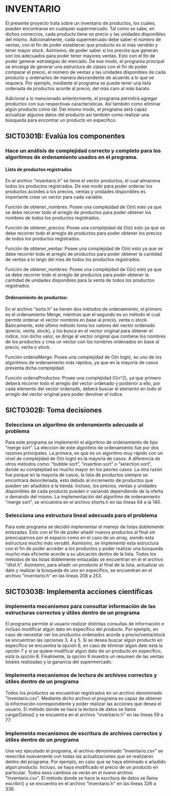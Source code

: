 # INVENTARIO
El presente proyecto trata sobre un inventario de productos, los cuales, pueden encontrarse en cualquier supermercado. Tal como se sabe, en dichos comercios, cada producto tiene un precio y las unidades disponibles del mismo. Adicionalmente, cada supermercado debe saber el número de ventas, con el fin de poder establecer que producto es el más vendido y tener mayor stock. Asimismo, de poder saber si los precios que generan son los adecuados para poder tener mayores ventas. Esto con el fin de poder generar estrategias de mercado. De ese modo, el programa principal se encarga de generar una estructura de clases con el fin de poder comparar el precio, el número de ventas y las unidades disponibles de cada producto y ordenarlos de manera descendente de acuerdo a lo que se requiera. Por ejemplo, mediante el programa se puede tener una lista ordenada de productos acorde al precio, del más caro al más barato.   

Adicional a lo mencionado anteriormente, el programa permitirá agregar productos con sus respectivas características. Así también como eliminar algún producto como tal. Del mismo modo, el programa será capaz actualizar algunos datos del producto así también como realizar una búsqueda para encontrar un producto en específico.  

## SICT0301B: Evalúa los componentes
### Hace un análisis de complejidad correcto y completo para los algoritmos de ordenamiento usados en el programa.
#### Lista de productos registrados
En el archivo “inventario.h” se tiene el vector productos, el cual almacena todos los productos registrados. De ese modo para poder ordenar los productos acordes a los precios, ventas y unidades disponibles es importante crear un vector para cada variable. 

Función de obtener_nombres: Posee una complejidad de O(n) esto ya que se debe recorrer todo el arreglo de productos para poder obtener los nombres de todos los productos registrados.  

Función de obtener_precios: Posee una complejidad de O(n) esto ya que se debe recorrer todo el arreglo de productos para poder obtener los precios de todos los productos registrados.  

Función de obtener_ventas: Posee una complejidad de O(n) esto ya que se debe recorrer todo el arreglo de productos para poder obtener la cantidad de ventas a lo largo del mes de todos los productos registrados.  

Función de obtener_nombres: Posee una complejidad de O(n) esto ya que se debe recorrer todo el arreglo de productos para poder obtener la cantidad de unidades disponibles para la venta de todos los productos registrados.  

#### Ordenamiento de productos: 
En el archivo “sorts.h” se tienen dos métodos de ordenamiento, el primero es el ordenamiento Merge, mientras que el segundo es un método el cual permite ordenar el vector nombres en base al precio, venta o stock. Básicamente, este último método toma los valores del vector ordenado (precio, venta, stock), y los busca en el vector original para obtener el índice, con dicho valor, se dirige al vector original que contiene los nombres de los productos y crea un vector con los nombres ordenados en base al precio, venta o stock. 

Función ordenaMerge: Posee una complejidad de O(n logn), es uno de los algoritmos de ordenamiento más rápidos, ya que en la mayoría de casos presenta dicha complejidad. 

Función ordenaProductos: Posee una complejidad O(n^2), ya que primero deberá recorrer todo el arreglo del vector ordenado y posterior a ello, por cada elemento del vector ordenado, deberá buscar el elemento en todo el arreglo del vector original para poder devolver el índice. 



## SICT0302B: Toma decisiones
### Selecciona un algoritmo de ordenamiento adecuado al problema
Para este programa se implementó el algoritmo de ordenamiento de tipo “merge sort”. La elección de este algoritmo de ordenamiento fue por dos razones principales. La primera, es que es un algoritmo muy rápido con un nivel de complejidad de O(n logn) es la mayoría de casos. A diferencia de otros métodos como: “bubble sort”, “insertion sort” o “selection sort”, donde su complejidad es mucho mayor en los peores casos. La otra razón fue porque en la mayoría de casos, la lista de productos siempre se encontrará desordenada, esto debido al incremento de productos que pueden ser añadidos a la tienda. Incluso, los precios, ventas y unidades disponibles de cada producto pueden ir variando dependiendo de la oferta o demando del mismo. La implementación del algoritmo de ordenamiento “merge sort”, se encuentra en el archivo shorts.h en las líneas 64 a la 140.   

### Selecciona una estructura lineal adecuada para el problema
Para este programa se decidió implementar el manejo de listas doblemente enlazadas. Esto con el fin de poder añadir nuevos productos al final sin preocuparnos por el espacio como en el caso de un array, siendo esta estructura mucho más versátil. Asimismo, se implementó esta estructura con el fin de poder acceder a los productos y poder realizar una búsqueda mucho más eficiente acorde a su ubicación dentro de la lista. Todos los métodos de las listas doblemente enlazadas se encuentran en el el archivo "dlist.h". Asímismo, para añadir un producto al final de la lista, actualizar un dato y realizar la búsqueda de uno en específico, se encuentran en el archivo "inventario.h" en las líneas 208 a 253.

## SICT0303B: Implementa acciones científicas
### Implementa mecanismos para consultar información de las estructuras correctos y útiles dentro de un programa
El programa permite al usuario realizar distintas consultas de información e incluso modificar algún dato en específico del producto. Por ejemplo, en caso de necesitar ver los productos ordenados acorde a precio/venta/stock se encuentran las opciones 3, 4 y 5. Si se desea buscar algún producto en específico se encuentra la opción 6, en caso de eliminar algún dato esta la opción 7 y si se quiere modificar algún dato de un producto en específico, está la opción 8. Finalmente, la opción 9 muestra un resumen de las ventas totales realizadas y la ganancia del supermercado.  

### Implementa mecanismos de lectura de archivos correctos y útiles dentro de un programa
Todos los productos se encuentran registrados en un archivo denominado "Inventario.csv". Mediante dicho archivo el programa es capaz de obtener la información correspondiente y poder realizar las acciones que desea el usuario. El método donde se hace la lectura de datos se llama cargarDatos() y se encuentra en el archivo "inventario.h" en las líneas 59 a 77.   

### Implementa mecanismos de escritura de archivos correctos y útiles dentro de un programa 
Una vez ejecutado el programa, el archivo denominado "Inventario.csv" se reescribe nuevamente con todas las actualizaciones que se realizaron dentro del programa. Por ejemplo, en caso que se haya eliminado o añadido algún producto. Incluso, se haya modificado el precio de un producto en particular. Todos esos cambios se verán en el nuevo archivo "Inventario.csv". El método donde se hace la escritura de datos se llama escribir() y se encuentra en el archivo "Inventario.h" en las líneas 326 a 336. 
